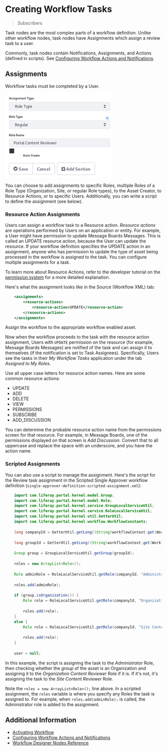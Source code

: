 # Creating Workflow Tasks

> Subscribers

Task nodes are the most complex parts of a workflow definition. Unlike other workflow nodes, task nodes have Assignments which assign a review task to a user.

Commonly, task nodes contain Notifications, Assignments, and Actions (defined in scripts). See [Configuring Workflow Actions and Notifications](./configuring-workflow-actions-and-notifications.md).

## Assignments

Workflow tasks must be completed by a User.

![Figure 1: You can add an Assignment to a Task node.](./creating-workflow-tasks/images/01.png)

You can choose to add assignments to specific Roles, multiple Roles of a Role Type (Organization, Site, or regular Role types), to the Asset Creator, to Resource Actions, or to specific Users. Additionally, you can write a script to define the assignment (see below).

### Resource Action Assignments

Users can assign a workflow task to a Resource action. *Resource actions* are operations performed by Users on an application or entity. For example, a User might have permission to update Message Boards Messages. This is called an UPDATE resource action, because the User can update the resource. If your workflow definition specifies the UPDATE action in an assignment, anyone who has permission to update the type of asset being processed in the workflow is assigned to the task. You can configure multiple assignments for a task.

To learn more about Resource Actions, refer to the developer tutorial on the [permission system](https://help.liferay.com/hc/en-us/articles/360028725252-Defining-Application-Permissions) for a more detailed explanation.

Here's what the assignment looks like in the Source (Workflow XML) tab:

```xml
    <assignments>
        <resource-actions>
            <resource-action>UPDATE</resource-action>
        </resource-actions>
    </assignments>
```

Assign the workflow to the appropriate workflow enabled asset.

Now when the workflow proceeds to the task with the resource action assignment, Users with `UPDATE` permission on the resource (for example, Message Boards Messages) are notified of the task and can assign it to themselves (if the notification is set to Task Assignees). Specifically, Users see the tasks in their *My Workflow Tasks* application under the tab *Assigned to My Roles*.

Use all upper case letters for resource action names. Here are some common resource actions:

* UPDATE
* ADD
* DELETE
* VIEW
* PERMISSIONS
* SUBSCRIBE
* ADD_DISCUSSION

You can determine the probable resource action name from the permissions screen for that resource. For example, in Message Boards, one of the permissions displayed on that screen is *Add Discussion*. Convert that to all uppercase and replace the space with an underscore, and you have the action name.

### Scripted Assignments

You can also use a script to manage the assignment. Here's the script for the Review task assignment in the Scripted Single Approver workflow definition (`single-approver-definition-scripted-assignment.xml`):

```java
    import com.liferay.portal.kernel.model.Group;
    import com.liferay.portal.kernel.model.Role;
    import com.liferay.portal.kernel.service.GroupLocalServiceUtil;
    import com.liferay.portal.kernel.service.RoleLocalServiceUtil;
    import com.liferay.portal.kernel.util.GetterUtil;
    import com.liferay.portal.kernel.workflow.WorkflowConstants;

    long companyId = GetterUtil.getLong((String)workflowContext.get(WorkflowConstants.CONTEXT_COMPANY_ID));

    long groupId = GetterUtil.getLong((String)workflowContext.get(WorkflowConstants.CONTEXT_GROUP_ID));

    Group group = GroupLocalServiceUtil.getGroup(groupId);

    roles = new ArrayList<Role>();

    Role adminRole = RoleLocalServiceUtil.getRole(companyId, "Administrator");

    roles.add(adminRole);

    if (group.isOrganization()) {
        Role role = RoleLocalServiceUtil.getRole(companyId, "Organization Content Reviewer");

        roles.add(role);
    }
    else {
        Role role = RoleLocalServiceUtil.getRole(companyId, "Site Content Reviewer");

        roles.add(role);
    }

    user = null;
```

In this example, the script is assigning the task to the *Administrator* Role, then checking whether the *group* of the asset is an Organization and assigning it to the *Organization Content Reviewer* Role if it is. If it's not, it's assigning the task to the *Site Content Reviewer* Role.

Note the `roles = new ArrayList<Role>();` line above. In a scripted assignment, the `roles` variable is where you specify any Roles the task is assigned to. For example, when `roles.add(adminRole);` is called, the Administrator role is added to the assignment.

## Additional Information

* [Activating Workflow](../activating-workflow.md)
* [Configuring Workflow Actions and Notifications](./configuring-workflow-actions-and-notifications.md)
* [Workflow Designer Nodes Reference](./workflow-designer-nodes-reference.md)
